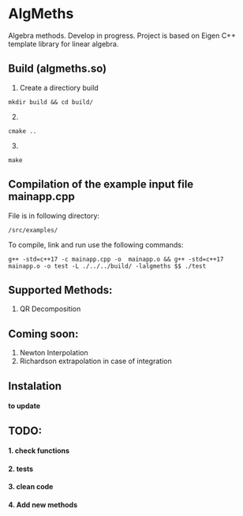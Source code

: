 # AlgMeths
Algebra methods. Develop in progress. Project is based on Eigen C++ template library for linear algebra. 
## Build (algmeths.so)   
1. Create a directiory build
~~~
mkdir build && cd build/
~~~  
2.  
~~~
cmake ..
~~~ 
3.  
~~~
make
~~~
## Compilation of the example input file mainapp.cpp  
File is in following directory:
~~~
/src/examples/
~~~  
To compile, link and run use the following commands:  
~~~
g++ -std=c++17 -c mainapp.cpp -o  mainapp.o && g++ -std=c++17 mainapp.o -o test -L ./../../build/ -lalgmeths $$ ./test
~~~
## Supported Methods:  
1. QR Decomposition  

## Coming soon:  
1. Newton Interpolation
2. Richardson extrapolation in case of  integration

## Instalation
#### to update
## TODO:
#### 1. check functions  
#### 2. tests  
#### 3. clean code  
####  4. Add new methods 

